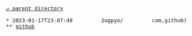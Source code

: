 <pre>
  <a href="../">&#x21b5; parent directory</a>
  
  * 2023-01-17T23:07:48&#x0009;&#x0009;2ogpyo/&#x0009;&#x0009;com,github)&#x0009;&#x0009;w3c
  ** <a href="github">github</a>
</pre>
